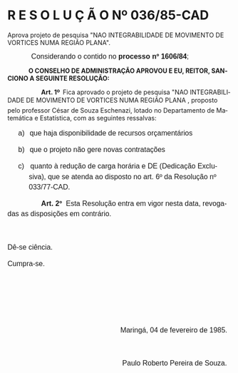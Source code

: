 <body lang=PT-BR style='tab-interval:35.4pt'>

<div class=Section1>

<h1>R E S O L U Ç Ã O Nº 036/85-CAD</h1>

<p class=MsoBodyTextIndent>Aprova projeto de pesquisa &quot;NAO INTEGRA­BILIDADE
DE MOVIMENTO DE VORTICES NUMA REGIÃO PLANA&quot;.</p>

<p class=MsoNormal><span style='font-size:12.0pt;mso-bidi-font-size:10.0pt;
font-family:Arial'><span style="mso-spacerun: yes">  </span><span
style='mso-tab-count:1'>          </span>Considerando o contido no <b>processo
nº 1606/84</b>;<o:p></o:p></span></p>

<p class=MsoBodyTextIndent2 style='margin-left:0cm;text-indent:0cm'><span
style="mso-spacerun: yes">   </span><span style='mso-tab-count:1'>         </span><b>O
CONSELHO DE ADMINISTRAÇÃO APROVOU E EU, REITOR, SANCIONO A SEGUINTE RESOLUÇÃO:<o:p></o:p></b></p>

<p class=MsoBodyText style='text-indent:2.0cm'><b>Art. 1º<span
style="mso-spacerun: yes">  </span></b>Fica aprovado o projeto de pesquisa
&quot;NAO INTE­GRABILIDADE DE MOVIMENTO DE VORTICES NUMA REGIÃO PLANA ,
proposto pelo professor César de Souza Eschenazi, lotado no Departamento de
Matemática e Estatística, com as seguintes ressalvas: </p>

<p class=MsoNormal style='margin-left:36.0pt;text-indent:-18.0pt;line-height:
17.4pt;mso-list:l0 level1 lfo1;tab-stops:list 36.0pt left 329.4pt'><![if !supportLists]><span
style='font-size:12.0pt;mso-bidi-font-size:10.0pt;font-family:Arial'>a)<span
style='font:7.0pt "Times New Roman"'>&nbsp;&nbsp;&nbsp;&nbsp; </span></span><![endif]><span
style='font-size:12.0pt;mso-bidi-font-size:10.0pt;font-family:Arial'>que haja
disponibilidade de recursos orçamentários<o:p></o:p></span></p>

<p class=MsoNormal style='margin-left:36.0pt;text-indent:-18.0pt;line-height:
17.4pt;mso-list:l0 level1 lfo1;tab-stops:list 36.0pt left 329.4pt'><![if !supportLists]><span
style='font-size:12.0pt;mso-bidi-font-size:10.0pt;font-family:Arial'>b)<span
style='font:7.0pt "Times New Roman"'>&nbsp;&nbsp;&nbsp;&nbsp; </span></span><![endif]><span
style='font-size:12.0pt;mso-bidi-font-size:10.0pt;font-family:Arial'>que o
projeto não gere novas contratações<o:p></o:p></span></p>

<p class=MsoNormal style='margin-left:36.0pt;text-indent:-18.0pt;line-height:
17.4pt;mso-list:l0 level1 lfo1;tab-stops:list 36.0pt left 329.4pt'><![if !supportLists]><span
style='font-size:12.0pt;mso-bidi-font-size:10.0pt;font-family:Arial'>c)<span
style='font:7.0pt "Times New Roman"'>&nbsp;&nbsp;&nbsp;&nbsp;&nbsp; </span></span><![endif]><span
style='font-size:12.0pt;mso-bidi-font-size:10.0pt;font-family:Arial'>quanto à
redução de carga horária e DE (Dedicação Exclusiva), que se atenda ao disposto
no art. 6º da Resolução nº 033/77-CAD.<o:p></o:p></span></p>

<p class=MsoNormal style='text-indent:2.0cm;line-height:17.4pt;tab-stops:329.4pt'><b><span
style='font-size:12.0pt;mso-bidi-font-size:10.0pt;font-family:Arial'>Art. 2º</span></b><span
style='font-size:12.0pt;mso-bidi-font-size:10.0pt;font-family:Arial'><span
style="mso-spacerun: yes">  </span>Esta Resolução entra em vigor nesta data,
revogadas as disposições em contrário.<o:p></o:p></span></p>

<p class=MsoNormal style='line-height:17.4pt;tab-stops:329.4pt'><span
style='font-size:12.0pt;mso-bidi-font-size:10.0pt;font-family:Arial'><![if !supportEmptyParas]>&nbsp;<![endif]><o:p></o:p></span></p>

<p class=MsoNormal style='line-height:17.4pt;tab-stops:329.4pt'><span
style='font-size:12.0pt;mso-bidi-font-size:10.0pt;font-family:Arial'>Dê-se
ciência.<o:p></o:p></span></p>

<p class=MsoNormal style='line-height:17.4pt;tab-stops:329.4pt'><span
style='font-size:12.0pt;mso-bidi-font-size:10.0pt;font-family:Arial'>Cumpra-se.<o:p></o:p></span></p>

<p class=MsoNormal style='line-height:17.4pt;tab-stops:329.4pt'><span
style='font-size:12.0pt;mso-bidi-font-size:10.0pt;font-family:Arial'><![if !supportEmptyParas]>&nbsp;<![endif]><o:p></o:p></span></p>

<p class=MsoNormal style='line-height:17.4pt;tab-stops:329.4pt'><span
style='font-size:12.0pt;mso-bidi-font-size:10.0pt;font-family:Arial'><![if !supportEmptyParas]>&nbsp;<![endif]><o:p></o:p></span></p>

<p class=MsoNormal style='line-height:17.4pt;tab-stops:329.4pt'><span
style='font-size:12.0pt;mso-bidi-font-size:10.0pt;font-family:Arial'><![if !supportEmptyParas]>&nbsp;<![endif]><o:p></o:p></span></p>

<p class=MsoNormal style='line-height:17.4pt;tab-stops:329.4pt'><span
style='font-size:12.0pt;mso-bidi-font-size:10.0pt;font-family:Arial'><span
style="mso-spacerun:
yes">                                                         </span>Maringá,
04 de fevereiro de 1985.<o:p></o:p></span></p>

<p class=MsoNormal style='line-height:17.4pt;tab-stops:329.4pt'><span
style='font-size:12.0pt;mso-bidi-font-size:10.0pt;font-family:Arial'><![if !supportEmptyParas]>&nbsp;<![endif]><o:p></o:p></span></p>

<p class=MsoNormal style='line-height:17.4pt;tab-stops:329.4pt'><span
style='font-size:12.0pt;mso-bidi-font-size:10.0pt;font-family:Arial'><span
style="mso-spacerun:
yes">                                                          </span>Paulo
Roberto Pereira de Souza.<o:p></o:p></span></p>

<p class=MsoNormal><span style='font-size:12.0pt;mso-bidi-font-size:10.0pt;
font-family:Arial'><![if !supportEmptyParas]>&nbsp;<![endif]><o:p></o:p></span></p>

</div>

</body>
